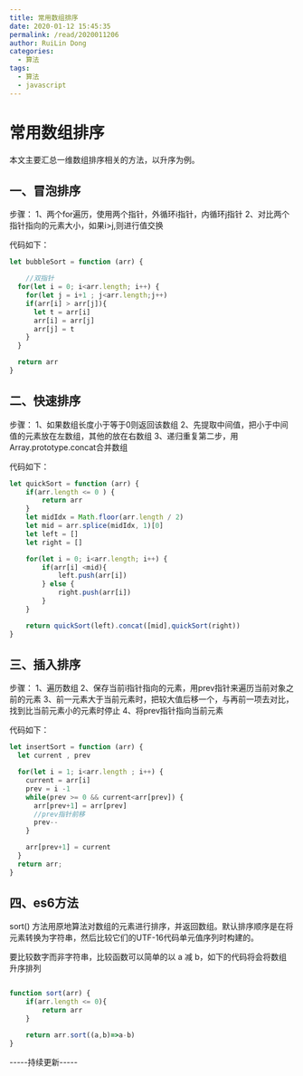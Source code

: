 ```yaml
---
title: 常用数组排序
date: 2020-01-12 15:45:35
permalink: /read/2020011206
author: RuiLin Dong
categories:
  - 算法
tags:
  - 算法
  - javascript
---
```

# 常用数组排序
本文主要汇总一维数组排序相关的方法，以升序为例。
## 一、冒泡排序

步骤：
1、两个for遍历，使用两个指针，外循环i指针，内循环j指针
2、对比两个指针指向的元素大小，如果i>j,则进行值交换

代码如下：
```javascript
let bubbleSort = function (arr) { 

    //双指针
  for(let i = 0; i<arr.length; i++) {
    for(let j = i+1 ; j<arr.length;j++)
    if(arr[i] > arr[j]){
      let t = arr[i]
      arr[i] = arr[j]
      arr[j] = t
    }
  }

  return arr
}

```
## 二、快速排序

步骤：
1、如果数组长度小于等于0则返回该数组
2、先提取中间值，把小于中间值的元素放在左数组，其他的放在右数组
3、递归重复第二步，用Array.prototype.concat合并数组

代码如下：
```javascript
let quickSort = function (arr) { 
    if(arr.length <= 0 ) {
        return arr
    }
    let midIdx = Math.floor(arr.length / 2)
    let mid = arr.splice(midIdx, 1)[0]
    let left = []
    let right = []

    for(let i = 0; i<arr.length; i++) {
        if(arr[i] <mid){
            left.push(arr[i])
        } else {
            right.push(arr[i])
        }
    }

    return quickSort(left).concat([mid],quickSort(right))
}

```

## 三、插入排序

步骤：
1、遍历数组
2、保存当前i指针指向的元素，用prev指针来遍历当前对象之前的元素
3、前一元素大于当前元素时，把较大值后移一个，与再前一项去对比，找到比当前元素小的元素时停止
4、将prev指针指向当前元素

代码如下：
```javascript
let insertSort = function (arr) {
  let current , prev

  for(let i = 1; i<arr.length ; i++) {
    current = arr[i]
    prev = i -1
    while(prev >= 0 && current<arr[prev]) {
      arr[prev+1] = arr[prev]
      //prev指针前移
      prev--
    }

    arr[prev+1] = current
  }
  return arr;
}
```

## 四、es6方法

sort() 方法用原地算法对数组的元素进行排序，并返回数组。默认排序顺序是在将元素转换为字符串，然后比较它们的UTF-16代码单元值序列时构建的。

要比较数字而非字符串，比较函数可以简单的以 a 减 b，如下的代码将会将数组升序排列

```javascript

function sort(arr) {
    if(arr.length <= 0){
        return arr
    }

    return arr.sort((a,b)=>a-b)
}

```

-----持续更新-----